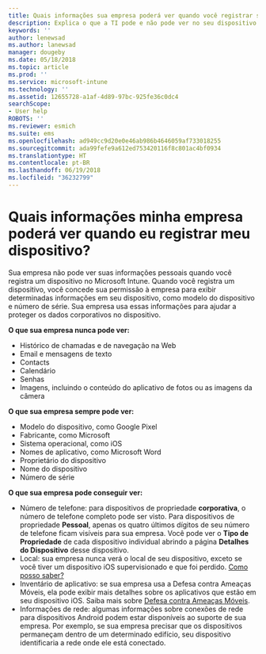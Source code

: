 ```yaml
---
title: Quais informações sua empresa poderá ver quando você registrar seu dispositivo?
description: Explica o que a TI pode e não pode ver no seu dispositivo gerenciado.
keywords: ''
author: lenewsad
ms.author: lanewsad
manager: dougeby
ms.date: 05/18/2018
ms.topic: article
ms.prod: ''
ms.service: microsoft-intune
ms.technology: ''
ms.assetid: 12655728-a1af-4d89-97bc-925fe36c0dc4
searchScope:
- User help
ROBOTS: ''
ms.reviewer: esmich
ms.suite: ems
ms.openlocfilehash: ad949cc9d20e0e46ab986b4646059af733018255
ms.sourcegitcommit: ada99fefe9a612ed753420116f8c801ac4bf0934
ms.translationtype: HT
ms.contentlocale: pt-BR
ms.lasthandoff: 06/19/2018
ms.locfileid: "36232799"
---
```

# <a name="what-information-can-my-company-see-when-i-enroll-my-device"></a>Quais informações minha empresa poderá ver quando eu registrar meu dispositivo?

Sua empresa não pode ver suas informações pessoais quando você registra um dispositivo no Microsoft Intune. Quando você registra um dispositivo, você concede sua permissão à empresa para exibir determinadas informações em seu dispositivo, como modelo do dispositivo e número de série. Sua empresa usa essas informações para ajudar a proteger os dados corporativos no dispositivo.

**O que sua empresa nunca pode ver:**

- Histórico de chamadas e de navegação na Web
- Email e mensagens de texto
- Contacts
- Calendário
-   Senhas
- Imagens, incluindo o conteúdo do aplicativo de fotos ou as imagens da câmera

**O que sua empresa sempre pode ver:**

- Modelo do dispositivo, como Google Pixel
- Fabricante, como Microsoft
- Sistema operacional, como iOS
- Nomes de aplicativo, como Microsoft Word
- Proprietário do dispositivo
- Nome do dispositivo
- Número de série

**O que sua empresa pode conseguir ver:**

-  Número de telefone: para dispositivos de propriedade **corporativa**, o número de telefone completo pode ser visto. Para dispositivos de propriedade **Pessoal**, apenas os quatro últimos dígitos de seu número de telefone ficam visíveis para sua empresa. Você pode ver o **Tipo de Propriedade** de cada dispositivo individual abrindo a página **Detalhes do Dispositivo** desse dispositivo.
-  Local: sua empresa nunca verá o local de seu dispositivo, exceto se você tiver um dispositivo iOS supervisionado e que foi perdido. [Como posso saber?](https://go.microsoft.com/fwlink/?linkid=853816)
- Inventário de aplicativo: se sua empresa usa a Defesa contra Ameaças Móveis, ela pode exibir mais detalhes sobre os aplicativos que estão em seu dispositivo iOS. Saiba mais sobre [Defesa contra Ameaças Móveis](you-are-prompted-to-install-mtd-ios.md).
- Informações de rede: algumas informações sobre conexões de rede para dispositivos Android podem estar disponíveis ao suporte de sua empresa. Por exemplo, se sua empresa precisar que os dispositivos permaneçam dentro de um determinado edifício, seu dispositivo identificaria a rede onde ele está conectado. 
